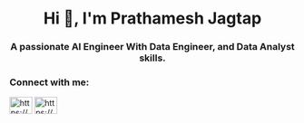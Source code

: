 <h1 align="center">Hi 👋, I'm Prathamesh Jagtap</h1>
<h3 align="center">A passionate AI Engineer With Data Engineer, and Data Analyst skills.</h3>

<h3 align="left">Connect with me:</h3>
<p align="left">
<a href="https://linkedin.com/in/https://www.linkedin.com/in/prathamesh-jagtap-7a369a228/" target="blank"><img align="center" src="https://raw.githubusercontent.com/rahuldkjain/github-profile-readme-generator/master/src/images/icons/Social/linked-in-alt.svg" alt="https://www.linkedin.com/in/prathamesh-jagtap-7a369a228/" height="30" width="40" /></a>
<a href="https://instagram.com/https://www.instagram.com/prathamesh___017/" target="blank"><img align="center" src="https://raw.githubusercontent.com/rahuldkjain/github-profile-readme-generator/master/src/images/icons/Social/instagram.svg" alt="https://www.instagram.com/prathamesh___017/" height="30" width="40" /></a>
</p>
